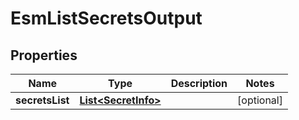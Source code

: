 

# EsmListSecretsOutput

## Properties

Name | Type | Description | Notes
------------ | ------------- | ------------- | -------------
**secretsList** | [**List&lt;SecretInfo&gt;**](SecretInfo.md) |  |  [optional]



